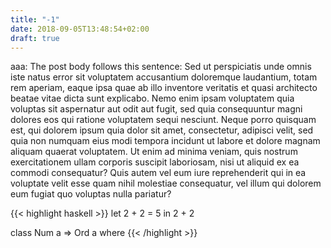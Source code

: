 ```yaml
---
title: "-1"
date: 2018-09-05T13:48:54+02:00
draft: true
---
```


aaa: The post body follows this sentence: Sed ut perspiciatis unde omnis iste
natus error sit voluptatem accusantium doloremque laudantium, totam rem aperiam,
eaque ipsa quae ab illo inventore veritatis et quasi architecto beatae vitae
dicta sunt explicabo. Nemo enim ipsam voluptatem quia voluptas sit aspernatur
aut odit aut fugit, sed quia consequuntur magni dolores eos qui ratione
voluptatem sequi nesciunt. Neque porro quisquam est, qui dolorem ipsum quia
dolor sit amet, consectetur, adipisci velit, sed quia non numquam eius modi
tempora incidunt ut labore et dolore magnam aliquam quaerat voluptatem. Ut enim
ad minima veniam, quis nostrum exercitationem ullam corporis suscipit
laboriosam, nisi ut aliquid ex ea commodi consequatur? Quis autem vel eum iure
reprehenderit qui in ea voluptate velit esse quam nihil molestiae consequatur,
vel illum qui dolorem eum fugiat quo voluptas nulla pariatur?


{{< highlight haskell >}}
let 2 + 2 = 5
in 2 + 2

class Num a => Ord a where
{{< /highlight >}}
